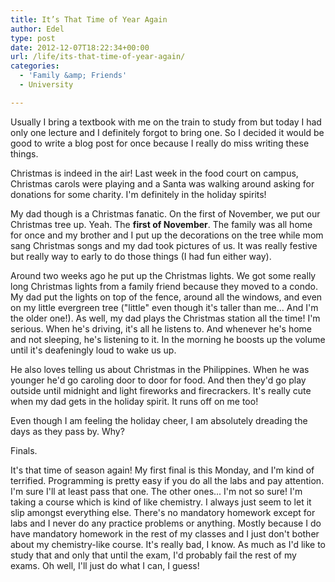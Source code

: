 ```yaml
---
title: It’s That Time of Year Again
author: Edel
type: post
date: 2012-12-07T18:22:34+00:00
url: /life/its-that-time-of-year-again/
categories:
  - 'Family &amp; Friends'
  - University

---
```

Usually I bring a textbook with me on the train to study from but today I had only one lecture and I definitely forgot to bring one. So I decided it would be good to write a blog post for once because I really do miss writing these things.

Christmas is indeed in the air! Last week in the food court on campus, Christmas carols were playing and a Santa was walking around asking for donations for some charity. I'm definitely in the holiday spirits!

My dad though is a Christmas fanatic. On the first of November, we put our Christmas tree up. Yeah. The **first of November**. The family was all home for once and my brother and I put up the decorations on the tree while mom sang Christmas songs and my dad took pictures of us. It was really festive but really way to early to do those things (I had fun either way).

Around two weeks ago he put up the Christmas lights. We got some really long Christmas lights from a family friend because they moved to a condo. My dad put the lights on top of the fence, around all the windows, and even on my little evergreen tree ("little" even though it's taller than me... And I'm the older one!). As well, my dad plays the Christmas station all the time! I'm serious. When he's driving, it's all he listens to. And whenever he's home and not sleeping, he's listening to it. In the morning he boosts up the volume until it's deafeningly loud to wake us up.

He also loves telling us about Christmas in the Philippines. When he was younger he'd go caroling door to door for food. And then they'd go play outside until midnight and light fireworks and firecrackers. It's really cute when my dad gets in the holiday spirit. It runs off on me too!

Even though I am feeling the holiday cheer, I am absolutely dreading the days as they pass by. Why?

Finals.

It's that time of season again! My first final is this Monday, and I'm kind of terrified. Programming is pretty easy if you do all the labs and pay attention. I'm sure I'll at least pass that one. The other ones... I'm not so sure! I'm taking a course which is kind of like chemistry. I always just seem to let it slip amongst everything else. There's no mandatory homework except for labs and I never do any practice problems or anything. Mostly because I do have mandatory homework in the rest of my classes and I just don't bother about my chemistry-like course. It's really bad, I know. As much as I'd like to study that and only that until the exam, I'd probably fail the rest of my exams. Oh well, I'll just do what I can, I guess!


